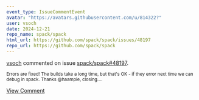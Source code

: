 ```yaml
---
event_type: IssueCommentEvent
avatar: "https://avatars.githubusercontent.com/u/814322?"
user: vsoch
date: 2024-12-21
repo_name: spack/spack
html_url: https://github.com/spack/spack/issues/48197
repo_url: https://github.com/spack/spack
---
```


<a href='https://github.com/vsoch' target='_blank'>vsoch</a> commented on issue <a href='https://github.com/spack/spack/issues/48197' target='_blank'>spack/spack#48197</a>.

<small>Errors are fixed! The builds take a long time, but that's OK - if they error next time we can debug in spack. Thanks @haampie, closing....</small>

<a href='https://github.com/spack/spack/issues/48197' target='_blank'>View Comment</a>